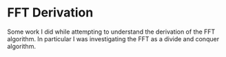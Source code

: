 # FFT Derivation
Some work I did while attempting to understand the derivation of the FFT algorithm. In particular I was investigating the FFT as a divide and conquer algorithm.
